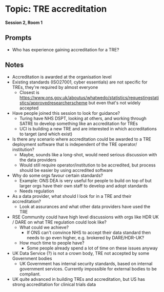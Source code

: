 # Topic: TRE accreditation

**Session 2, Room 1**

## Prompts

- Who has experience gaining accreditation for a TRE?

## Notes

- Accreditation is awarded at the organisation level
- Existing standards (ISO27001, cyber essentials) are not specific for TREs, they're required by almost everyone
  - Closest is https://www.ons.gov.uk/aboutus/whatwedo/statistics/requestingstatistics/approvedresearcherscheme but even that's not widely accepted
- Have people joined this session to look for guidance?
  - Turing have NHS DSPT, looking at others, and working through SATRE to develop something like an accreditation for TREs
  - UCl is building a new TRE and are interested in which accreditations to target (and which exist)
- Is there any scenario where accreditation could be awarded to a TRE deployment software that is independent of the TRE operator/ institution?
  - Maybe, sounds like a long-shot, would need serious discussion with the data providers
  - Would still require operator/institution to be accredited, but process should be easier by using accredited software
- Why do some orgs favour certain standards?
  - Example: ONS DEA is very useful for people to build on top of but larger orgs have their own staff to develop and adopt standards
  - Needs regulation
- As a data provider, what should I look for in a TRE and their accreditation?
  - Look at assurances and what other data providers have used the TRE
- RSE Community could have high level discussions with orgs like HDR UK / DARE on what TRE regulation could look like?
  - What could we achieve?
    - If ONS can't convince NHS to accept their data standard then needs to go even higher, e.g. brokered by DARE/HDR-UK?
  - How much time to people have?
    - Some people already spend a lot of time on these issues anyway
- UK Data Service (?) is not a crown body, TRE not accepted by some Government bodies
  - UK Government has internal security standards, based on internal government services. Currently impossible for external bodies to be compliant.
- UK quite advanced in building TREs and accreditation, but US has strong accreditation for clinical trials data
